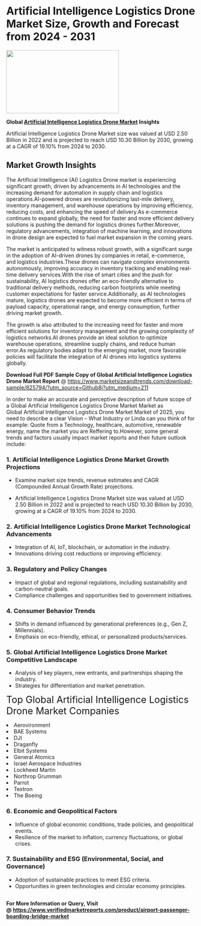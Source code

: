 <H1>Artificial Intelligence Logistics Drone Market Size, Growth and Forecast from 2024 - 2031</H1><img class="aligncenter size-medium wp-image-584254" src="https://thirdeyenews.in/wp-content/uploads/2024/09/Global-Market-Research-300x168.jpeg" alt="" width="300" height="168" /><p><strong>Global&nbsp;<a href="https://www.marketsizeandtrends.com/download-sample/825794/?utm_source=Github8j?utm_medium=211">Artificial Intelligence Logistics Drone Market</a> Insights</strong></p><p>Artificial Intelligence Logistics Drone Market size was valued at USD 2.50 Billion in 2022 and is projected to reach USD 10.30 Billion by 2030, growing at a CAGR of 19.10% from 2024 to 2030.</p><p><h2>Market Growth Insights</h2> <p>The Artificial Intelligence (AI) Logistics Drone market is experiencing significant growth, driven by advancements in AI technologies and the increasing demand for automation in supply chain and logistics operations.AI-powered drones are revolutionizing last-mile delivery, inventory management, and warehouse operations by improving efficiency, reducing costs, and enhancing the speed of delivery.As e-commerce continues to expand globally, the need for faster and more efficient delivery solutions is pushing the demand for logistics drones further.Moreover, regulatory advancements, integration of machine learning, and innovations in drone design are expected to fuel market expansion in the coming years.</p> <p>The market is anticipated to witness robust growth, with a significant surge in the adoption of AI-driven drones by companies in retail, e-commerce, and logistics industries.These drones can navigate complex environments autonomously, improving accuracy in inventory tracking and enabling real-time delivery services.With the rise of smart cities and the push for sustainability, AI logistics drones offer an eco-friendly alternative to traditional delivery methods, reducing carbon footprints while meeting customer expectations for faster service.Additionally, as AI technologies mature, logistics drones are expected to become more efficient in terms of payload capacity, operational range, and energy consumption, further driving market growth.</p> <p>The growth is also attributed to the increasing need for faster and more efficient solutions for inventory management and the growing complexity of logistics networks.AI drones provide an ideal solution to optimize warehouse operations, streamline supply chains, and reduce human error.As regulatory bodies adapt to the emerging market, more favorable policies will facilitate the integration of AI drones into logistics systems globally.</p> <p><span class=""><strong>Download Full PDF Sample Copy of Global Artificial Intelligence Logistics Drone Market Report</strong> @ <a href="https://www.marketsizeandtrends.com/download-sample/825794/?utm_source=Github8j?utm_medium=211" target="_blank">https://www.marketsizeandtrends.com/download-sample/825794/?utm_source=Github8j?utm_medium=211</a></span></p><p>In order to make an accurate and perceptive description of future scope of a Global&nbsp;Artificial Intelligence Logistics Drone Market Market as Global&nbsp;Artificial Intelligence Logistics Drone Market Market of 2025, you need to describe a clear Vision &ndash; What Industry or Linda can you think of for example: Quote from a Technology, healthcare, automotive, renewable energy, name the market you are Reffering to.However, some general trends and factors usually impact market reports and their future outlook include:</p><h3>1.&nbsp;<strong>Artificial Intelligence Logistics Drone Market Growth Projections</strong></h3><ul><li>Examine market size trends, revenue estimates and CAGR (Compounded Annual Growth Rate) projections.</li><li><p>Artificial Intelligence Logistics Drone Market size was valued at USD 2.50 Billion in 2022 and is projected to reach USD 10.30 Billion by 2030, growing at a CAGR of 19.10% from 2024 to 2030.</p></li></ul><h3>2.&nbsp;<strong>Artificial Intelligence Logistics Drone Market Technological Advancements</strong></h3><ul><li>Integration of AI, IoT, blockchain, or automation in the industry.</li><li>Innovations driving cost reductions or improving efficiency.</li></ul><h3>3.&nbsp;<strong>Regulatory and Policy Changes</strong></h3><ul><li>Impact of global and regional regulations, including sustainability and carbon-neutral goals.</li><li>Compliance challenges and opportunities tied to government initiatives.</li></ul><h3>4.&nbsp;<strong>Consumer Behavior Trends</strong></h3><ul><li>Shifts in demand influenced by generational preferences (e.g., Gen Z, Millennials).</li><li>Emphasis on eco-friendly, ethical, or personalized products/services.</li></ul><h3>5.&nbsp;<strong>Global Artificial Intelligence Logistics Drone Market Competitive Landscape</strong></h3><ul><li>Analysis of key players, new entrants, and partnerships shaping the industry.</li><li>Strategies for differentiation and market penetration.</li></ul><p data-pm-slice="1 1 []"><span style="color: inherit; font-family: inherit; font-size: 25px;">Top Global Artificial Intelligence Logistics Drone Market Companies</span></p><div class="" data-test-id=""><p><li>Aerovironment</li><li> BAE Systems</li><li> DJI</li><li> Draganfly</li><li> Elbit Systems</li><li> General Atomics</li><li> Israel Aerospace Industries</li><li> Lockheed Martin</li><li> Northrop Grumman</li><li> Parrot</li><li> Textron</li><li> The Boeing</li></p></div><h3>6.&nbsp;<strong>Economic and Geopolitical Factors</strong></h3><ul><li>Influence of global economic conditions, trade policies, and geopolitical events.</li><li>Resilience of the market to inflation, currency fluctuations, or global crises.</li></ul><h3>7.&nbsp;<strong>Sustainability and ESG (Environmental, Social, and Governance)</strong></h3><ul><li>Adoption of sustainable practices to meet ESG criteria.</li><li>Opportunities in green technologies and circular economy principles.</li></ul><h2><strong style="font-size: 14px;">For More Information or Query, Visit @&nbsp;</strong><a style="background-color: #ffffff; font-size: 14px;" href="https://www.marketsizeandtrends.com/report/artificial-intelligence-logistics-drone-market/" target="_blank">https://www.verifiedmarketreports.com/product/airport-passenger-boarding-bridge-market</a></h2>